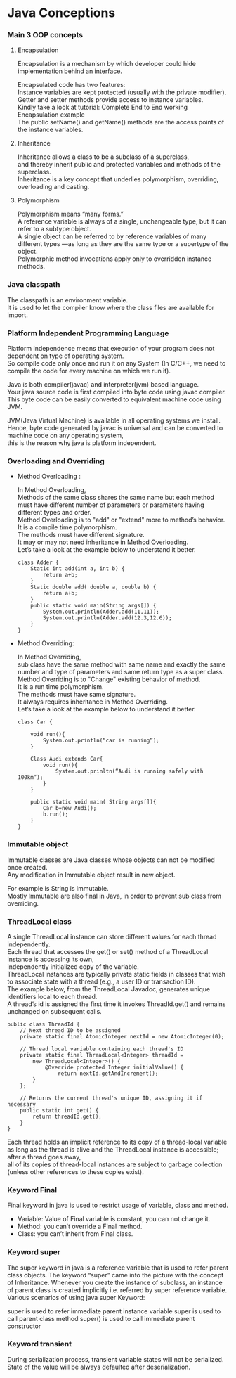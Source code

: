 # Java Conceptions


### Main 3 OOP concepts

1. Encapsulation

    Encapsulation is a mechanism by which developer could hide implementation behind an interface.<br>
    
    Encapsulated code has two features:<br>
    Instance variables are kept protected (usually with the private modifier).<br>
    Getter and setter methods provide access to instance variables.<br>
    Kindly take a look at tutorial: Complete End to End working Encapsulation example<br>
    The public setName() and getName() methods are the access points of the instance variables.

2. Inheritance

    Inheritance allows a class to be a subclass of a superclass, <br>
    and thereby inherit public and protected variables and methods of the superclass.<br>
    Inheritance is a key concept that underlies polymorphism, overriding, overloading and casting.

3. Polymorphism

    Polymorphism means “many forms.”<br>
    A reference variable is always of a single, unchangeable type, but it can refer to a subtype object.<br>
    A single object can be referred to by reference variables of many different types —as long as they are the same type or a supertype of the object.<br>
    Polymorphic method invocations apply only to overridden instance methods.


### Java classpath

The classpath is an environment variable. <br>
It is used to let the compiler know where the class files are available for import.


### Platform Independent Programming Language
 
Platform independence means that execution of your program does not dependent on type of operating system. <br>
So compile code only once and run it on any System (In C/C++, we need to compile the code for every machine on which we run it). 

Java is both compiler(javac) and interpreter(jvm) based language. <br>
Your java source code is first compiled into byte code using javac compiler. <br>
This byte code can be easily converted to equivalent machine code using JVM. 

JVM(Java Virtual Machine) is available in all operating systems we install. <br>
Hence, byte code generated by javac is universal and can be converted to machine code on any operating system, <br>
this is the reason why java is platform independent.


### Overloading and Overriding
    
* Method Overloading :

    In Method Overloading, <br>
    Methods of the same class shares the same name but each method must have different number of parameters or parameters having different types and order.<br>
    Method Overloading is to "add" or "extend" more to method’s behavior.<br>
    It is a compile time polymorphism.<br>
    The methods must have different signature.<br>
    It may or may not need inheritance in Method Overloading.<br>
    Let’s take a look at the example below to understand it better.<br>
    ```
    class Adder {
        Static int add(int a, int b) {
            return a+b;
        }
        Static double add( double a, double b) {
            return a+b;
        }
        public static void main(String args[]) {
            System.out.println(Adder.add(11,11));
            System.out.println(Adder.add(12.3,12.6));
        }
    }
    ```
    
* Method Overriding:  

    In Method Overriding, <br>
    sub class have the same method with same name and exactly the same number and type of parameters and same return type as a super class.<br>
    Method Overriding is to "Change" existing behavior of method.<br>
    It is a run time polymorphism.<br>
    The methods must have same signature.<br>
    It always requires inheritance in Method Overriding.<br>
    Let’s take a look at the example below to understand it better.<br>
    ```
    class Car {
    
        void run(){
            System.out.println(“car is running”); 
        }
    
        Class Audi extends Car{
            void run(){
                System.out.prinltn(“Audi is running safely with 100km”);
            }
        }
    
        public static void main( String args[]){
            Car b=new Audi();
            b.run();
        }
    }
    ```


### Immutable object

Immutable classes are Java classes whose objects can not be modified once created. <br>
Any modification in Immutable object result in new object. 

For example is String is immutable. <br>
Mostly Immutable are also final in Java, in order to prevent sub class from overriding.


### ThreadLocal class

A single ThreadLocal instance can store different values for each thread independently. <br>
Each thread that accesses the get() or set() method of a ThreadLocal instance is accessing its own, <br>
independently initialized copy of the variable. <br>
ThreadLocal instances are typically private static fields in classes that wish to associate state with a thread (e.g., a user ID or transaction ID). <br>
The example below, from the ThreadLocal Javadoc, generates unique identifiers local to each thread. <br>
A thread’s id is assigned the first time it invokes ThreadId.get() and remains unchanged on subsequent calls.

```
public class ThreadId {
    // Next thread ID to be assigned
    private static final AtomicInteger nextId = new AtomicInteger(0);

    // Thread local variable containing each thread's ID
    private static final ThreadLocal<Integer> threadId =
        new ThreadLocal<Integer>() {
            @Override protected Integer initialValue() {
                return nextId.getAndIncrement();
        }
    };

    // Returns the current thread's unique ID, assigning it if necessary
    public static int get() {
        return threadId.get();
    }
}
```

Each thread holds an implicit reference to its copy of a thread-local variable <br>
as long as the thread is alive and the ThreadLocal instance is accessible; <br>
after a thread goes away, <br>
all of its copies of thread-local instances are subject to garbage collection (unless other references to these copies exist).

 
### Keyword Final
 
Final keyword in java is used to restrict usage of variable, class and method.
 
* Variable: Value of Final variable is constant, you can not change it.
* Method: you can’t override a Final method.
* Class: you can’t inherit from Final class.


### Keyword super

The super keyword in java is a reference variable that is used to refer parent class objects. 
The keyword “super” came into the picture with the concept of Inheritance. 
Whenever you create the instance of subclass, an instance of parent class is created implicitly 
i.e. referred by super reference variable.
Various scenarios of using java super Keyword:

super is used to refer immediate parent instance variable
super is used to call parent class method
super() is used to call immediate parent constructor


### Keyword transient

During serialization process, transient variable states will not be serialized. 
State of the value will be always defaulted after deserialization.

 
